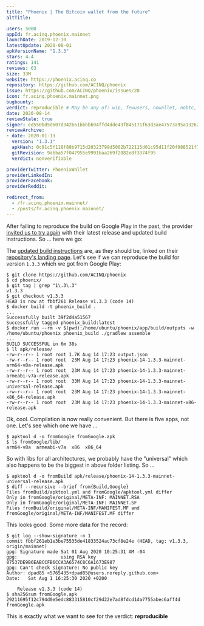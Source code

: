 ```yaml
---
title: "Phoenix | The Bitcoin wallet from the future"
altTitle: 

users: 5000
appId: fr.acinq.phoenix.mainnet
launchDate: 2019-12-10
latestUpdate: 2020-08-01
apkVersionName: "1.3.3"
stars: 4.4
ratings: 141
reviews: 63
size: 33M
website: https://phoenix.acinq.co
repository: https://github.com/ACINQ/phoenix
issue: https://github.com/ACINQ/phoenix/issues/20
icon: fr.acinq.phoenix.mainnet.png
bugbounty: 
verdict: reproducible # May be any of: wip, fewusers, nowallet, nobtc, custodial, nosource, nonverifiable, reproducible, bounty, defunct
date: 2020-08-14
reviewStale: true
signer: ed550bd5d607d342b61bbbbb94ffd4dde43f845171f63d3ae47573a95a132629
reviewArchive:
- date: 2020-01-13
  version: "1.3.1"
  apkHash: 0c91c5f118f88b9715d20323799d5002b722115d01c95d11f20f088521f76ada
  gitRevision: 9abba57f047955e9991baa269f2082e8f3374f95
  verdict: nonverifiable

providerTwitter: PhoenixWallet
providerLinkedIn: 
providerFacebook: 
providerReddit: 

redirect_from:
  - /fr.acinq.phoenix.mainnet/
  - /posts/fr.acinq.phoenix.mainnet/
---
```



After failing to reproduce the build on Google Play in the past, the provider
[invited us to try again](https://twitter.com/PhoenixWallet/status/1294324386418262016)
with their latest release and updated build instructions. So ... here we go:

The [updated build instructions](https://github.com/ACINQ/phoenix/blob/master/BUILD.md#build-the-apk)
are, as they should be, linked on their
[repository's landing page](https://github.com/ACINQ/phoenix). Let's see if we
can reproduce the build for version `1.3.3` which we got from Google Play:

```
$ git clone https://github.com/ACINQ/phoenix
$ cd phoenix/
$ git tag | grep "1\.3\.3"
v1.3.3
$ git checkout v1.3.3 
HEAD is now at fbbf261 Release v1.3.3 (code 14)
$ docker build -t phoenix_build .
...
Successfully built 39f2d4a51567
Successfully tagged phoenix_build:latest
$ docker run --rm -v $(pwd):/home/ubuntu/phoenix/app/build/outputs -w /home/ubuntu/phoenix phoenix_build ./gradlew assemble
...
BUILD SUCCESSFUL in 6m 38s
$ ll apk/release/
-rw-r--r-- 1 root root 1.7K Aug 14 17:23 output.json
-rw-r--r-- 1 root root  23M Aug 14 17:23 phoenix-14-1.3.3-mainnet-arm64-v8a-release.apk
-rw-r--r-- 1 root root  23M Aug 14 17:23 phoenix-14-1.3.3-mainnet-armeabi-v7a-release.apk
-rw-r--r-- 1 root root  33M Aug 14 17:23 phoenix-14-1.3.3-mainnet-universal-release.apk
-rw-r--r-- 1 root root  23M Aug 14 17:23 phoenix-14-1.3.3-mainnet-x86_64-release.apk
-rw-r--r-- 1 root root  23M Aug 14 17:23 phoenix-14-1.3.3-mainnet-x86-release.apk
```

Ok, cool. Compilation is now really convenient. But there is five apps, not one.
Let's see which one we have ...

```
$ apktool d -o fromGoogle fromGoogle.apk 
$ ls fromGoogle/lib/
arm64-v8a  armeabi-v7a  x86  x86_64
```

So with libs for all architectures, we probably have the "universal" which also
happens to be the biggest in above folder listing. So ...

```
$ apktool d -o fromBuild apk/release/phoenix-14-1.3.3-mainnet-universal-release.apk
$ diff --recursive --brief from{Build,Google}
Files fromBuild/apktool.yml and fromGoogle/apktool.yml differ
Only in fromGoogle/original/META-INF: MAINNET.RSA
Only in fromGoogle/original/META-INF: MAINNET.SF
Files fromBuild/original/META-INF/MANIFEST.MF and fromGoogle/original/META-INF/MANIFEST.MF differ
```

This looks good. Some more data for the record:

```
$ git log --show-signature -n 1
commit fbbf261eb1e3be75535de41833524ac73cf8e24e (HEAD, tag: v1.3.3, origin/mainnet)
gpg: Signature made Sat 01 Aug 2020 10:25:31 AM -04
gpg:                using RSA key 87537DE9B6EABCCFB6CCA3A6574C8C6A1673E987
gpg: Can't check signature: No public key
Author: dpad85 <5765435+dpad85@users.noreply.github.com>
Date:   Sat Aug 1 16:25:30 2020 +0200

    Release v1.3.3 (code 14)
$ sha256sum fromGoogle.apk 
29211695f12c794d0e5edc883315810cf29d22e7ad8fdcd1da7755abec6aff4d  fromGoogle.apk
```

This is exactly what we want to see for the verdict: **reproducible**
